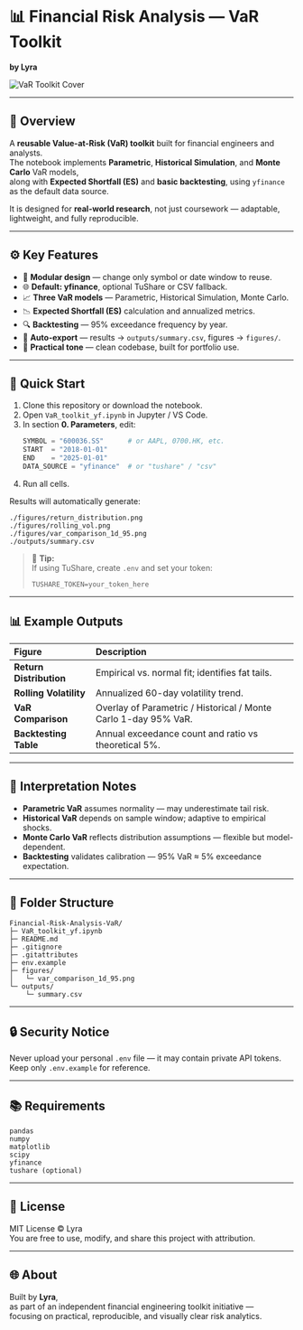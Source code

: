 # 📊 Financial Risk Analysis — VaR Toolkit  
**by Lyra**

![VaR Toolkit Cover](./figures/var_comparison_1d_95.png)

---

## 📌 Overview
A **reusable Value-at-Risk (VaR) toolkit** built for financial engineers and analysts.  
The notebook implements **Parametric**, **Historical Simulation**, and **Monte Carlo** VaR models,  
along with **Expected Shortfall (ES)** and **basic backtesting**, using `yfinance` as the default data source.

It is designed for **real-world research**, not just coursework — adaptable, lightweight, and fully reproducible.

---

## ⚙️ Key Features
- 🧩 **Modular design** — change only symbol or date window to reuse.  
- 🌐 **Default: yfinance**, optional TuShare or CSV fallback.  
- 📈 **Three VaR models** — Parametric, Historical Simulation, Monte Carlo.  
- 📉 **Expected Shortfall (ES)** calculation and annualized metrics.  
- 🔍 **Backtesting** — 95% exceedance frequency by year.  
- 🧮 **Auto-export** — results → `outputs/summary.csv`, figures → `figures/`.  
- 💼 **Practical tone** — clean codebase, built for portfolio use.

---

## 🚀 Quick Start
1. Clone this repository or download the notebook.  
2. Open `VaR_toolkit_yf.ipynb` in Jupyter / VS Code.  
3. In section **0. Parameters**, edit:
   ```python
   SYMBOL = "600036.SS"      # or AAPL, 0700.HK, etc.
   START  = "2018-01-01"
   END    = "2025-01-01"
   DATA_SOURCE = "yfinance"  # or "tushare" / "csv"
   ```
4. Run all cells.  

Results will automatically generate:  
```
./figures/return_distribution.png  
./figures/rolling_vol.png  
./figures/var_comparison_1d_95.png  
./outputs/summary.csv
```

> 🧠 **Tip:**  
> If using TuShare, create `.env` and set your token:
> ```
> TUSHARE_TOKEN=your_token_here
> ```

---

## 📊 Example Outputs
| Figure | Description |
|:--|:--|
| **Return Distribution** | Empirical vs. normal fit; identifies fat tails. |
| **Rolling Volatility** | Annualized 60-day volatility trend. |
| **VaR Comparison** | Overlay of Parametric / Historical / Monte Carlo 1-day 95% VaR. |
| **Backtesting Table** | Annual exceedance count and ratio vs theoretical 5%. |

---

## 🧠 Interpretation Notes
- **Parametric VaR** assumes normality — may underestimate tail risk.  
- **Historical VaR** depends on sample window; adaptive to empirical shocks.  
- **Monte Carlo VaR** reflects distribution assumptions — flexible but model-dependent.  
- **Backtesting** validates calibration — 95% VaR ≈ 5% exceedance expectation.

---

## 🧩 Folder Structure
```
Financial-Risk-Analysis-VaR/
├─ VaR_toolkit_yf.ipynb
├─ README.md
├─ .gitignore
├─ .gitattributes
├─ env.example
├─ figures/
│   └─ var_comparison_1d_95.png
└─ outputs/
    └─ summary.csv
```

---

## 🔒 Security Notice
Never upload your personal `.env` file — it may contain private API tokens.  
Keep only `.env.example` for reference.

---

## 📚 Requirements
```
pandas  
numpy  
matplotlib  
scipy  
yfinance  
tushare (optional)
```

---

## 🧾 License
MIT License © Lyra  
You are free to use, modify, and share this project with attribution.

---

## 🌐 About
Built by **Lyra**,  
as part of an independent financial engineering toolkit initiative —  
focusing on practical, reproducible, and visually clear risk analytics.
